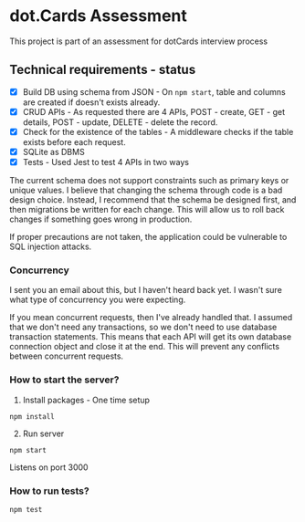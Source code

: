 # dot.Cards Assessment
This project is part of an assessment for dotCards interview process

## Technical requirements - status

* [x] Build DB using schema from JSON - On `npm start`, table and columns are created if doesn't exists already.
* [x] CRUD APIs - As requested there are 4 APIs, POST - create, GET - get details, POST - update, DELETE - delete the record. 
* [x] Check for the existence of the tables - A middleware checks if the table exists before each request.
* [x] SQLite as DBMS
* [x] Tests - Used Jest to test 4 APIs in two ways

The current schema does not support constraints such as primary keys or unique values. I believe that changing the schema through code is a bad design choice. Instead, I recommend that the schema be designed first, and then migrations be written for each change. This will allow us to roll back changes if something goes wrong in production.

If proper precautions are not taken, the application could be vulnerable to SQL injection attacks.

### Concurrency
I sent you an email about this, but I haven't heard back yet. I wasn't sure what type of concurrency you were expecting.

If you mean concurrent requests, then I've already handled that. I assumed that we don't need any transactions, so we don't need to use database transaction statements. This means that each API will get its own database connection object and close it at the end. This will prevent any conflicts between concurrent requests.

### How to start the server?

1) Install packages - One time setup
  
  ```
  npm install
  ```

2) Run server

  ```
  npm start
  ```
Listens on port 3000

### How to run tests?
  
  ```
  npm test  
  ```
